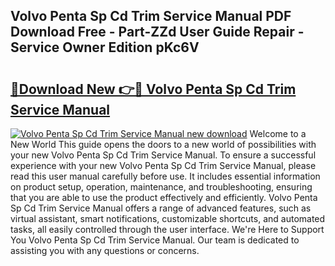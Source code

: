 ## Volvo Penta Sp Cd Trim Service Manual PDF Download Free - Part-ZZd User Guide Repair - Service Owner Edition pKc6V

# <h2><a href="http://bc57492.oget.top/?id=Volvo+Penta+Sp+Cd+Trim+Service+Manual">🔗Download New 👉🔴 Volvo Penta Sp Cd Trim Service Manual</a></h2>

[![Volvo Penta Sp Cd Trim Service Manual new download](https://i.imgur.com/5g1atiW.png)](http://bc57492.oget.top/?id=Volvo+Penta+Sp+Cd+Trim+Service+Manual)
Welcome to a New World This guide opens the doors to a new world of possibilities with your new Volvo Penta Sp Cd Trim Service Manual. To ensure a successful experience with your new Volvo Penta Sp Cd Trim Service Manual, please read this user manual carefully before use. It includes essential information on product setup, operation, maintenance, and troubleshooting, ensuring that you are able to use the product effectively and efficiently. Volvo Penta Sp Cd Trim Service Manual offers a range of advanced features, such as virtual assistant, smart notifications, customizable shortcuts, and automated tasks, all easily controlled through the user interface. We're Here to Support You Volvo Penta Sp Cd Trim Service Manual. Our team is dedicated to assisting you with any questions or concerns.

